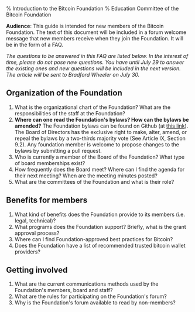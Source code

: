 % Introduction to the Bitcoin Foundation
% Education Committee of the Bitcoin Foundation

**Audience**: This guide is intended for new members of the Bitcoin Foundation. The text of this document will be included in a forum welcome message that new members receive when they join the Foundation. It will be in the form of a FAQ.

*The questions to be answered in this FAQ are listed below. In the interest of time, please do not pose new questions. You have until July 29 to answer the existing ones and new questions will be included in the next version. The article will be sent to Bradford Wheeler on July 30.* 

## Organization of the Foundation
1. What is the organizational chart of the Foundation? What are the responsibilities of the staff at the Foundation?
2. **Where can one read the Foundation's bylaws? How can the bylaws be amended?**
The Foundation bylaws can be found on Github (at [this link](https://github.com/pmlaw/The-Bitcoin-Foundation-Legal-Repo/tree/master/Bylaws)). The Board of Directors has the exclusive right to make, alter, amend, or repeal the bylaws by a two-thirds majority vote (See Article IX, Section 9.2). Any foundation member is welcome to propose changes to the bylaws by submitting a pull request.
3. Who is currently a member of the Board of the Foundation? What type of board memberships exist?
4. How frequently does the Board meet? Where can I find the agenda for their next meeting? When are the meeting minutes posted?
5. What are the committees of the Foundation and what is their role?

## Benefits for members
1. What kind of benefits does the Foundation provide to its members (i.e. legal, technical)?
2. What programs does the Foundation support? Briefly, what is the grant approval process?
3. Where can I find Foundation-approved best practices for Bitcoin?
4. Does the Foundation have a list of recommended trusted bitcoin wallet providers?

## Getting involved
1. What are the current communications methods used by the Foundation's members, board and staff?
2. What are the rules for participating on the Foundation's forum?
3. Why is the Foundation's forum available to read by non-members?
